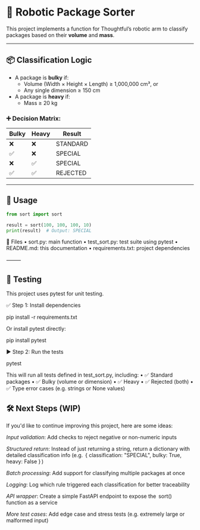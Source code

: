 # 🤖 Robotic Package Sorter

This project implements a function for Thoughtful’s robotic arm to classify packages based on their **volume** and **mass**.

---

## 📦 Classification Logic

- A package is **bulky** if:
  - Volume (Width × Height × Length) ≥ 1,000,000 cm³, or
  - Any single dimension ≥ 150 cm
- A package is **heavy** if:
  - Mass ≥ 20 kg

### ➕ Decision Matrix:

| Bulky | Heavy | Result     |
|-------|--------|------------|
| ❌    | ❌     | STANDARD   |
| ✅    | ❌     | SPECIAL    |
| ❌    | ✅     | SPECIAL    |
| ✅    | ✅     | REJECTED   |

---

## 🚀 Usage

```python
from sort import sort

result = sort(100, 100, 100, 10)
print(result)  # Output: SPECIAL
```


📂 Files
	•	sort.py: main function
	•	test_sort.py: test suite using pytest
	•	README.md: this documentation
	•	requirements.txt: project dependencies

⸻

## 🧪 Testing

This project uses pytest for unit testing.

✅ Step 1: Install dependencies

pip install -r requirements.txt

Or install pytest directly:

pip install pytest

▶️ Step 2: Run the tests

pytest

This will run all tests defined in test_sort.py, including:
	•	✅ Standard packages
	•	✅ Bulky (volume or dimension)
	•	✅ Heavy
	•	✅ Rejected (both)
	•	✅ Type error cases (e.g. strings or None values)


## 🛠️ Next Steps (WIP)

If you'd like to continue improving this project, here are some ideas:

*Input validation*: Add checks to reject negative or non-numeric inputs

*Structured return*: Instead of just returning a string, return a dictionary with detailed classification info (e.g. ⁠ { classification: "SPECIAL", bulky: True, heavy: False } ⁠)

*Batch processing*: Add support for classifying multiple packages at once

*Logging*: Log which rule triggered each classification for better traceability

*API wrapper*: Create a simple FastAPI endpoint to expose the ⁠ sort() ⁠ function as a service

*More test cases*: Add edge case and stress tests (e.g. extremely large or malformed input)
